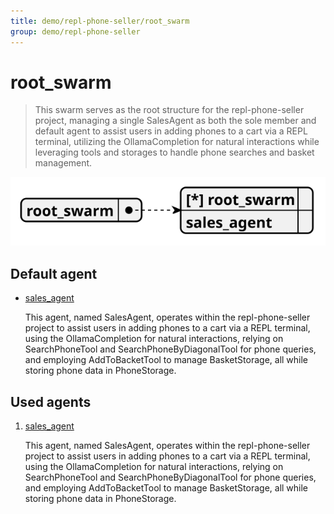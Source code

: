 ```yaml
---
title: demo/repl-phone-seller/root_swarm
group: demo/repl-phone-seller
---
```


# root_swarm

> This swarm serves as the root structure for the repl-phone-seller project, managing a single SalesAgent as both the sole member and default agent to assist users in adding phones to a cart via a REPL terminal, utilizing the OllamaCompletion for natural interactions while leveraging tools and storages to handle phone searches and basket management.

![schema](./image/swarm_schema_root_swarm.svg)

## Default agent

 - [sales_agent](./agent/sales_agent.md)

	This agent, named SalesAgent, operates within the repl-phone-seller project to assist users in adding phones to a cart via a REPL terminal, using the OllamaCompletion for natural interactions, relying on SearchPhoneTool and SearchPhoneByDiagonalTool for phone queries, and employing AddToBacketTool to manage BasketStorage, all while storing phone data in PhoneStorage.

## Used agents

1. [sales_agent](./agent/sales_agent.md)

	This agent, named SalesAgent, operates within the repl-phone-seller project to assist users in adding phones to a cart via a REPL terminal, using the OllamaCompletion for natural interactions, relying on SearchPhoneTool and SearchPhoneByDiagonalTool for phone queries, and employing AddToBacketTool to manage BasketStorage, all while storing phone data in PhoneStorage.

